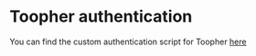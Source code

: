 # Toopher authentication

You can find the custom authentication script for Toopher [here](https://svn.gluu.info/repository/openxdi/oxAuth/trunk/Server/integrations/toopher/)



